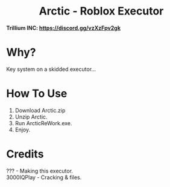 <h1 align="center">Arctic - Roblox Executor</h1>

**Trillium INC: https://discord.gg/vzXzFpv2gk**

# Why?

Key system on a skidded  executor...

# How To Use
1. Download Arctic.zip
2. Unzip Arctic.
4. Run ArcticReWork.exe.
5. Enjoy.

# Credits
??? - Making this executor. </br>
3000IQPlay - Cracking & files. </br>
